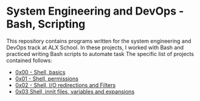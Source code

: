 # System Engineering and DevOps - Bash, Scripting

This repository contains programs written for the system engineering and DevOps track at ALX School. In these projects, I worked with Bash and practiced writing Bash scripts to automate task
The specific list of projects contained follows:
<ul>
<li>
<a href="https://github.com/mburuxx/alx-system_engineering-devops/tree/master/0x00-shell_basics"> 0x00 - Shell, basics </a>
</li>
<li>
<a href="https://github.com/mburuxx/alx-system_engineering-devops/tree/master/0x01-shell_permissions"> 0x01 - Shell, permissions </a>
</li>
<li>
<a href="https://github.com/mburuxx/alx-system_engineering-devops/tree/master/0x02-shell_redirections"> 0x02 - Shell, I/O redirections and Filters </a>
</li>
<li>
<a href="https://github.com/mburuxx/alx-system_engineering-devops/tree/master/0x03-shell_variables_expansions"> 0x03 Shell, innit files, variables and expansions </a>
</li>
</ul>
